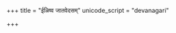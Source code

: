 +++
title = "ईळिष्व जातवेदसम्"
unicode_script = "devanagari"

+++
<div class="js_include" url="/vedAH/sAma/paravastu-saama/devaH/agniH/IDiShva/"  newLevelForH1="1" includeTitle="false"> </div>